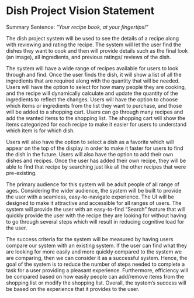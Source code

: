# Dish Project Vision Statement 

Summary Sentence: *“Your recipe book, at your fingertips!”* 

The dish project system will be used to see the details of a recipe along with reviewing and rating the recipe. The system will let the user find the dishes they want to cook and then will provide details such as the final look (an image), all ingredients, and previous ratings/ reviews of the dish. 

The system will have a wide range of recipes available for users to look through and find. Once the user finds the dish, it will show a list of all the ingredients that are required along with the quantity that will be needed. Users will have the option to select for how many people they are cooking, and the recipe will dynamically calculate and update the quantity of the ingredients to reflect the changes.  Users will have the option to choose which items or ingredients from the list they want to purchase, and those will be added to a shopping cart. Users can go through many recipes and add the wanted items to the shopping list. The shopping cart will show the items categorized for each recipe to make it easier for users to understand which item is for which dish. 

Users will also have the option to select a dish as a favorite which will appear on the top of the display in order to make it faster for users to find the dish in the future. Users will also have the option to add their own dishes and recipes. Once the user has added their own recipe, they will be able to find that recipe by searching just like all the other recipes that were pre-existing. 

The primary audience for this system will be adult people of all range of ages. Considering the wider audience, the system will be built to provide the user with a seamless, easy-to-navigate experience. The UI will be designed to make it attractive and accessible for all ranges of users. The system will provide the user with an easy-to-find “Search” feature that will quickly provide the user with the recipe they are looking for without having to go through several steps which will result in reducing cognitive load for the user. 

The success criteria for the system will be measured by having users compare our system with an existing system. If the user can find what they are looking for more easily and more quickly compared to the system we are comparing, then we can consider it as a successful system. Hence, the goal of the system is to reduce the number of steps needed to complete a task for a user providing a pleasant experience. Furthermore, efficiency will be compared based on how easily people can add/remove items from the shopping list or modify the shopping list. Overall, the system’s success will be based on the experience that it provides to the user. 


